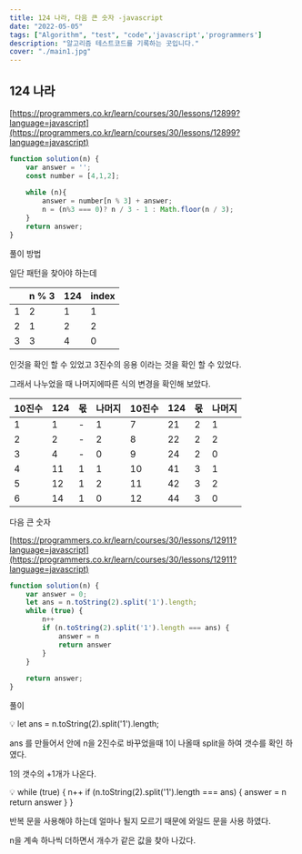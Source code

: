 ```yaml
---
title: 124 나라, 다음 큰 숫자 -javascript
date: "2022-05-05"
tags: ["Algorithm", "test", "code",'javascript','programmers']
description: "알고리즘 테스트코드를 기록하는 곳입니다."
cover: "./main1.jpg"
---
```


## 124 나라

[https://programmers.co.kr/learn/courses/30/lessons/12899?language=javascript](https://programmers.co.kr/learn/courses/30/lessons/12899?language=javascript)

```jsx
function solution(n) {
    var answer = '';
    const number = [4,1,2];
    
    while (n){
        answer = number[n % 3] + answer;
        n = (n%3 === 0)? n / 3 - 1 : Math.floor(n / 3);
    }
    return answer;
} 
```

풀이 방법

일단 패턴을 찾아야 하는데 

|  | n % 3 | 124 | index |
| --- | --- | --- | --- |
| 1 | 2 | 1 | 1 |
| 2 | 1 | 2 | 2 |
| 3 | 3 | 4 | 0 |

인것을 확인 할 수 있었고 3진수의 응용 이라는 것을 확인 할 수 있었다.

그래서 나누었을 때 나머지에따른 식의 변경을 확인해 보았다.

| 10진수 | 124 | 몫 | 나머지 | 10진수 | 124 | 몫 | 나머지 |
| --- | --- | --- | --- | --- | --- | --- | --- |
| 1 | 1 | - | 1 | 7 | 21 | 2 | 1 |
| 2 | 2 | - | 2 | 8 | 22 | 2 | 2 |
| 3 | 4 | - | 0 | 9 | 24 | 2 | 0 |
| 4 | 11 | 1 | 1 | 10 | 41 | 3 | 1 |
| 5 | 12 | 1 | 2 | 11 | 42 | 3 | 2 |
| 6 | 14 | 1 | 0 | 12 | 44 | 3 | 0 |


다음 큰 숫자

[https://programmers.co.kr/learn/courses/30/lessons/12911?language=javascript](https://programmers.co.kr/learn/courses/30/lessons/12911?language=javascript)

```jsx
function solution(n) {
    var answer = 0;
    let ans = n.toString(2).split('1').length;
    while (true) {
        n++
        if (n.toString(2).split('1').length === ans) {
            answer = n
            return answer
        }
    }
    
    return answer;
}
```

풀이 

<aside>
💡  let ans = n.toString(2).split('1').length;

</aside>

ans 를 만들어서 안에 n을 2진수로 바꾸었을때  1이 나올때 split을 하여 갯수를 확인 하였다.

1의 갯수의 +1개가 나온다.

<aside>
💡 while (true) {
        n++
        if (n.toString(2).split('1').length === ans) {
            answer = n
            return answer
        }
    }

</aside>

반복 문을 사용해야 하는데 얼마나 될지 모르기 때문에  와일드 문을 사용 하였다.

n을  계속 하나씩 더하면서 개수가  같은 값을 찾아 나갔다.